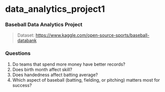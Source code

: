 # data_analytics_project1

### Baseball Data Analytics Project
>Dataset: https://www.kaggle.com/open-source-sports/baseball-databank

### Questions
1. Do teams that spend more money have better records?
2. Does birth month affect skill?
3. Does handedness affect batting average?
4. Which aspect of baseball (batting, fielding, or pitching) matters most for success?

